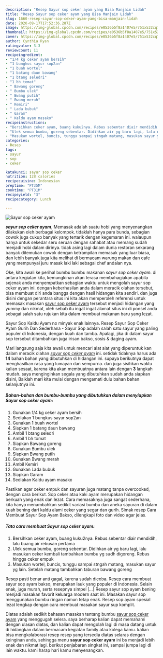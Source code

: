 ```yaml
---
description: "Resep Sayur sop ceker ayam yang Bisa Manjain Lidah"
title: "Resep Sayur sop ceker ayam yang Bisa Manjain Lidah"
slug: 1660-resep-sayur-sop-ceker-ayam-yang-bisa-manjain-lidah
date: 2020-09-17T17:52:36.287Z
image: https://img-global.cpcdn.com/recipes/e0536b5f8a1407e5/751x532cq70/sayur-sop-ceker-ayam-foto-resep-utama.jpg
thumbnail: https://img-global.cpcdn.com/recipes/e0536b5f8a1407e5/751x532cq70/sayur-sop-ceker-ayam-foto-resep-utama.jpg
cover: https://img-global.cpcdn.com/recipes/e0536b5f8a1407e5/751x532cq70/sayur-sop-ceker-ayam-foto-resep-utama.jpg
author: Cynthia Ryan
ratingvalue: 3.3
reviewcount: 11
recipeingredient:
- "1/4 kg ceker ayam bersih"
- "1 bungkus sayur sop2an"
- "1 buah wortel"
- "1 batang daun bawang"
- "1 btang seledri"
- "1 bh tomat"
- " Bawang goreng"
- " Bumbu ulek"
- " Bwang putih"
- " Bwang merah"
- " Kemiri"
- " Lada bubuk"
- " Garam"
- " Kaldu ayam masako"
recipeinstructions:
- "Bersihkan ceker ayam, buang kuku2nya. Rebus sebentar diair mendidih, lalu buang air rebusan pertama"
- "Ulek semua bumbu, goreng sebentar. Didihkan air yg baru lagi, lalu masukan ceker kembali tambahkan bumbu yg sudh digoreng. Rebus hingga ceker empuk"
- "Masukan wortel, buncis, tunggu sampai stngah matang, masukan sayur yg lain. Setelah matang tambahkan taburan bawang goreng"
categories:
- Resep
tags:
- sayur
- sop
- ceker

katakunci: sayur sop ceker 
nutrition: 128 calories
recipecuisine: Indonesian
preptime: "PT35M"
cooktime: "PT31M"
recipeyield: "3"
recipecategory: Lunch

---
```



![Sayur sop ceker ayam](https://img-global.cpcdn.com/recipes/e0536b5f8a1407e5/751x532cq70/sayur-sop-ceker-ayam-foto-resep-utama.jpg)

<b><i>sayur sop ceker ayam</i></b>, Memasak adalah suatu hobi yang menyenangkan dilakukan oleh berbagai kelompok. tidaklah hanya para bunda, sebagian cowok juga cukup banyak yang tertarik dengan kegemaran ini. walaupun hanya untuk sekedar seru seruan dengan sahabat atau memang sudah menjadi hobi dalam dirinya. tidak asing lagi dalam dunia restoran sekarang banyak ditemukan cowok dengan ketrampilan memasak yang luar biasa, dan lebih banyak juga kita melihat di bermacam warung makan dan cafe yang mempunyai juru masak laki laki sebagai chef andalan nya.

Oke, kita awali ke perihal bumbu bumbu makanan <i>sayur sop ceker ayam</i>. di antara kegiatan kita, kemungkinan akan terasa membahagiakan apabila sejenak anda menyempatkan sebagian waktu untuk mengolah sayur sop ceker ayam ini. dengan keberhasilan anda dalam meracik olahan tersebut, bisa membuat diri anda bangga dengan hasil hidangan kita sendiri. dan juga disini dengan perantara situs ini kita akan memperoleh referensi untuk memasak masakan <u>sayur sop ceker ayam</u> tersebut menjadi hidangan yang yummy dan nikmat, oleh sebab itu ingat ingat alamat situs ini di ponsel anda sebagai salah satu rujukan kita dalam membuat makanan baru yang lezat.

Sayur Sop Kaldu Ayam no minyak enak lainnya. Resep Sayur Sop Ceker Ayam Gurih Dan Sederhana - Sayur Sop adalah salah satu sayur yang paling populer di Indonesia, dengan kuah dan tamba. Apalagi, jika di dalam sayur sop tersebut ditambahkan juga irisan bakso, sosis &amp; daging ayam.


Mari langsung saja kita awali untuk mencari alat alat yang diperuntuk kan dalam meracik olahan <u><i>sayur sop ceker ayam</i></u> ini. setidak tidaknya harus ada <b>14</b> bahan bahan yang dibutuhkan di hidangan ini. supaya berikutnya dapat menghasilkan rasa yang lumayan dan sempurna. dan juga sisihkan waktu kalian sesaat, karena kita akan membuatnya antara lain dengan <b>3</b> langkah mudah. saya menginginkan segala yang dibutuhkan sudah anda siapkan disini, Baiklah mari kita mulai dengan mengamati dulu bahan bahan selanjutnya ini.

<!--inarticleads1-->

##### Bahan-bahan dan bumbu-bumbu yang dibutuhkan dalam menyiapkan Sayur sop ceker ayam:

1. Gunakan 1/4 kg ceker ayam bersih
1. Sediakan 1 bungkus sayur sop2an
1. Gunakan 1 buah wortel
1. Siapkan 1 batang daun bawang
1. Ambil 1 btang seledri
1. Ambil 1 bh tomat
1. Siapkan  Bawang goreng
1. Gunakan  Bumbu ulek
1. Siapkan  Bwang putih
1. Gunakan  Bwang merah
1. Ambil  Kemiri
1. Gunakan  Lada bubuk
1. Siapkan  Garam
1. Sediakan  Kaldu ayam masako


Pastikan agar ceker empuk dan sayuran juga matang tanpa overcooked, dengan cara berikut. Sop ceker atau kaki ayam merupakan hidangan berkuah yang enak dan lezat. Cara memasaknya juga sangat sederhana, kita hanya menambahkan sedikit variasi bumbu dan aneka sayuran di dalam kuah bening dari kaldu alami ceker yang segar dan gurih. Simak resep Cara Membuat Sayur Sop Ayam Bakso, dilengkapi foto dan video agar jelas. 

<!--inarticleads2-->

##### Tata cara membuat Sayur sop ceker ayam:

1. Bersihkan ceker ayam, buang kuku2nya. Rebus sebentar diair mendidih, lalu buang air rebusan pertama
1. Ulek semua bumbu, goreng sebentar. Didihkan air yg baru lagi, lalu masukan ceker kembali tambahkan bumbu yg sudh digoreng. Rebus hingga ceker empuk
1. Masukan wortel, buncis, tunggu sampai stngah matang, masukan sayur yg lain. Setelah matang tambahkan taburan bawang goreng


Resep pasti benar anti gagal, karena sudah dicoba. Resep cara membuat sayur sop ayam bakso, merupakan lauk yang populer di Indonesia. Selain enak, juga murah, serta resepnya simpel […] Resep sayur sop ayam bening menjadi masakan favorit keluarga modern saat ini. Masakan sayur sop menggunakan bumbu ringan namun tetap enak. Resep sop ayam spesial lezat lengkap dengan cara membuat masakan sayur sup komplit. 

Diatas adalah sedikit bahasan masakan tentang bumbu <u>sayur sop ceker ayam</u> yang menggugah selera. saya berharap kalian dapat memahami dengan ulasan diatas, dan kalian dapat mengolah lagi di masa datang untuk di hidangkan dalam bermacam kegiatan family atau kolega kamu. kalian bisa mengkolaborasi resep resep yang tersedia diatas selaras dengan keinginan anda, sehingga menu <b>sayur sop ceker ayam</b> ini bs menjadi lebih enak dan nikmat lagi. berikut penjabaran singkat ini, sampai jumpa lagi di lain waktu. kami harap hari kamu menyenangkan.
